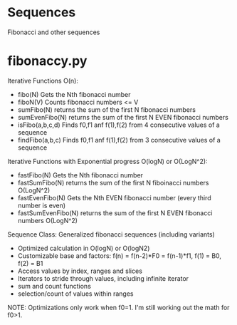 # Sequences
Fibonacci and other sequences

# fibonaccy.py

Iterative Functions O(n):
 - fibo(N)         Gets the Nth fibonacci number 
 - fiboN(V)        Counts fibonacci numbers <= V
 - sumFibo(N)      returns the sum of the first N fibonacci numbers
 - sumEvenFibo(N)  returns the sum of the first N EVEN fibonacci numbers
 - isFibo(a,b,c,d) Finds f0,f1 anf f(1),f(2) from 4 consecutive values of a sequence
 - findFibo(a,b,c) Finds f0,f1 anf f(1),f(2) from 3 consecutive values of a sequence

Iterative Functions with Exponential progress O(logN) or O(LogN^2):
 - fastFibo(N)        Gets the Nth fibonacci number
 - fastSumFibo(N)     returns the sum of the first N fiboinacci numbers O(LogN^2)
 - fastEvenFibo(N)    Gets the Nth EVEN fibonacci number (every third number is even)
 - fastSumEvenFibo(N) returns the sum of the first N EVEN fibonacci numbers O(LogN^2)
 
 Sequence Class: Generalized fibonacci sequences (including variants)
 - Optimized calculation in O(logN) or O(logN2)
 - Customizable base and factors:  f(n) = f(n-2)*F0 = f(n-1)*f1,  f(1) = B0,  f(2) = B1
 - Access values by index, ranges and slices
 - Iterators to stride through values, including infinite iterator
 - sum and count functions
 - selection/count of values within ranges
 
 NOTE: Optimizations only work when f0=1. I'm still working out the math for f0>1.
 
